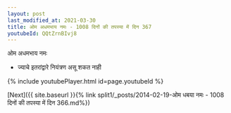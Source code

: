 ```yaml
---
layout: post
last_modified_at: 2021-03-30
title: ओम अधमभाय नमः - 1008 दिनों की तपस्या में दिन 367
youtubeId: QQtZrnBIvj8
---
```

 
 
 ओम अधमभाय नमः  
 
 -  ज्याचे इतरांद्वारे नियंत्रण असू शकत नाही 
 
  
 
  
 
 
 
 
 
 


{% include youtubePlayer.html id=page.youtubeId %}
 
[Next]({{ site.baseurl }}{% link  split1/_posts/2014-02-19-ओम धबया नमः - 1008 दिनों की तपस्या में दिन 366.md%})
 

